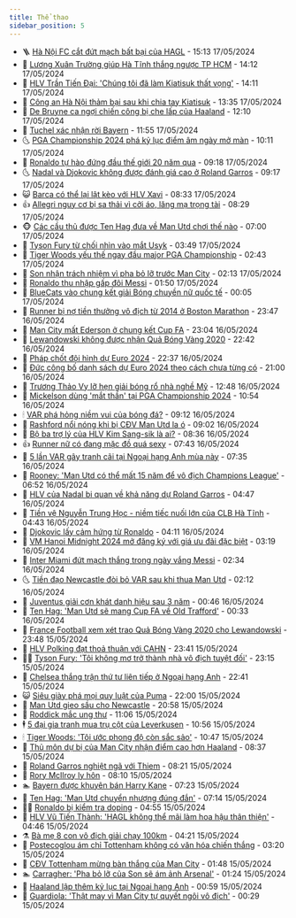 ```yaml
---
title: Thể thao
sidebar_position: 5
---
```


<!-- vnexpress-the-thao:START -->
- 🪜 [Hà Nội FC cắt đứt mạch bất bại của HAGL](https://vnexpress.net/ha-noi-fc-cat-dut-mach-bat-bai-cua-hagl-4747505.html) - 15:13 17/05/2024
- 🦩 [Lương Xuân Trường giúp Hà Tĩnh thắng ngược TP HCM](https://vnexpress.net/luong-xuan-truong-giup-ha-tinh-thang-nguoc-tp-hcm-4747487.html) - 14:12 17/05/2024
- 🧰 [HLV Trần Tiến Đại: &#39;Chúng tôi đã làm Kiatisuk thất vọng&#39;](https://vnexpress.net/hlv-tran-tien-dai-chung-toi-da-lam-kiatisuk-that-vong-4747498.html) - 14:11 17/05/2024
- 🤗 [Công an Hà Nội thảm bại sau khi chia tay Kiatisuk](https://vnexpress.net/cong-an-ha-noi-tham-bai-sau-khi-chia-tay-kiatisuk-4747490.html) - 13:35 17/05/2024
- 🥳 [De Bruyne ca ngợi chiến công bị che lấp của Haaland](https://vnexpress.net/de-bruyne-ca-ngoi-chien-cong-bi-che-lap-cua-haaland-4747444.html) - 12:10 17/05/2024
- 🦣 [Tuchel xác nhận rời Bayern](https://vnexpress.net/tuchel-xac-nhan-roi-bayern-4747470.html) - 11:55 17/05/2024
- 🌜 [PGA Championship 2024 phá kỷ lục điểm âm ngày mở màn](https://vnexpress.net/pga-championship-2024-pha-ky-luc-diem-am-ngay-mo-man-4747460.html) - 10:11 17/05/2024
- 🫶 [Ronaldo tự hào đứng đầu thế giới 20 năm qua](https://vnexpress.net/ronaldo-tu-hao-dung-dau-the-gioi-20-nam-qua-4747363.html) - 09:18 17/05/2024
- 🌜 [Nadal và Djokovic không được đánh giá cao ở Roland Garros](https://vnexpress.net/nadal-va-djokovic-khong-duoc-danh-gia-cao-o-roland-garros-4747416.html) - 09:17 17/05/2024
- 😺 [Barca có thể lại lật kèo với HLV Xavi](https://vnexpress.net/barca-co-the-lai-lat-keo-voi-hlv-xavi-4747343.html) - 08:33 17/05/2024
- 👍 [Allegri nguy cơ bị sa thải vì cởi áo, lăng mạ trọng tài](https://vnexpress.net/allegri-nguy-co-bi-sa-thai-vi-coi-ao-lang-ma-trong-tai-4747374.html) - 08:29 17/05/2024
- 🐵 [Các cầu thủ được Ten Hag đưa về Man Utd chơi thế nào](https://vnexpress.net/cac-cau-thu-duoc-ten-hag-dua-ve-man-utd-choi-the-nao-4745068.html) - 07:00 17/05/2024
- 💫 [Tyson Fury từ chối nhìn vào mắt Usyk](https://vnexpress.net/tyson-fury-tu-choi-nhin-vao-mat-usyk-4747216.html) - 03:49 17/05/2024
- 🦆 [Tiger Woods yếu thế ngay đầu major PGA Championship](https://vnexpress.net/tiger-woods-yeu-the-ngay-dau-major-pga-championship-4747188.html) - 02:43 17/05/2024
- 🙉 [Son nhận trách nhiệm vì pha bỏ lỡ trước Man City](https://vnexpress.net/son-nhan-trach-nhiem-vi-pha-bo-lo-truoc-man-city-4747152.html) - 02:13 17/05/2024
- 📝 [Ronaldo thu nhập gấp đôi Messi](https://vnexpress.net/ronaldo-thu-nhap-gap-doi-messi-4747135.html) - 01:50 17/05/2024
- 💯 [BlueCats vào chung kết giải Bóng chuyền nữ quốc tế](https://vnexpress.net/bluecats-vao-chung-ket-giai-bong-chuyen-nu-quoc-te-4747301.html) - 00:05 17/05/2024
- 🌈 [Runner bị nợ tiền thưởng vô địch từ 2014 ở Boston Marathon](https://vnexpress.net/runner-bi-no-tien-thuong-vo-dich-tu-2014-o-boston-marathon-4747093.html) - 23:47 16/05/2024
- 🦩 [Man City mất Ederson ở chung kết Cup FA](https://vnexpress.net/man-city-mat-ederson-o-chung-ket-cup-fa-4747089.html) - 23:04 16/05/2024
- 🐲 [Lewandowski không được nhận Quả Bóng Vàng 2020](https://vnexpress.net/lewandowski-khong-duoc-nhan-qua-bong-vang-2020-4747086.html) - 22:42 16/05/2024
- 🌁 [Pháp chốt đội hình dự Euro 2024](https://vnexpress.net/phap-chot-doi-hinh-du-euro-2024-4747084.html) - 22:37 16/05/2024
- 💯 [Đức công bố danh sách dự Euro 2024 theo cách chưa từng có](https://vnexpress.net/duc-cong-bo-danh-sach-du-euro-2024-theo-cach-chua-tung-co-4747064.html) - 21:00 16/05/2024
- 🌝 [Trương Thảo Vy lỡ hẹn giải bóng rổ nhà nghề Mỹ](https://vnexpress.net/truong-thao-vy-lo-hen-giai-bong-ro-nha-nghe-my-4747033.html) - 12:48 16/05/2024
- 🤖 [Mickelson dùng &#39;mắt thần&#39; tại PGA Championship 2024](https://vnexpress.net/mickelson-dung-mat-than-tai-pga-championship-2024-4747008.html) - 10:54 16/05/2024
- 🕯 [VAR phá hỏng niềm vui của bóng đá?](https://vnexpress.net/var-pha-hong-niem-vui-cua-bong-da-4746859.html) - 09:12 16/05/2024
- 🧰 [Rashford nổi nóng khi bị CĐV Man Utd la ó](https://vnexpress.net/rashford-noi-nong-khi-bi-cdv-man-utd-la-o-4746939.html) - 09:02 16/05/2024
- 🥳 [Bộ ba trợ lý của HLV Kim Sang-sik là ai?](https://vnexpress.net/bo-ba-tro-ly-cua-hlv-kim-sang-sik-la-ai-4746911.html) - 08:36 16/05/2024
- 👍 [Runner nữ có đang mặc đồ quá sexy](https://vnexpress.net/runner-nu-co-dang-mac-do-qua-sexy-4746526.html) - 07:43 16/05/2024
- 💪 [5 lần VAR gây tranh cãi tại Ngoại hạng Anh mùa này](https://vnexpress.net/5-lan-var-gay-tranh-cai-tai-ngoai-hang-anh-mua-nay-4746879.html) - 07:35 16/05/2024
- 👹 [Rooney: &#39;Man Utd có thể mất 15 năm để vô địch Champions League&#39;](https://vnexpress.net/rooney-man-utd-co-the-mat-15-nam-de-vo-dich-champions-league-4746845.html) - 06:52 16/05/2024
- 🧰 [HLV của Nadal bi quan về khả năng dự Roland Garros](https://vnexpress.net/hlv-cua-nadal-bi-quan-ve-kha-nang-du-roland-garros-4746755.html) - 04:47 16/05/2024
- 🚀 [Tiền vệ Nguyễn Trung Học - niềm tiếc nuối lớn của CLB Hà Tĩnh](https://vnexpress.net/tien-ve-nguyen-trung-hoc-niem-tiec-nuoi-lon-cua-clb-ha-tinh-4745067.html) - 04:43 16/05/2024
- 🎃 [Djokovic lấy cảm hứng từ Ronaldo](https://vnexpress.net/djokovic-lay-cam-hung-tu-ronaldo-4746732.html) - 04:11 16/05/2024
- 🧰 [VM Hanoi Midnight 2024 mở đăng ký với giá ưu đãi đặc biệt](https://vnexpress.net/vm-hanoi-midnight-2024-mo-dang-ky-voi-gia-uu-dai-dac-biet-4746616.html) - 03:19 16/05/2024
- 👀 [Inter Miami đứt mạch thắng trong ngày vắng Messi](https://vnexpress.net/inter-miami-dut-mach-thang-trong-ngay-vang-messi-4746634.html) - 02:34 16/05/2024
- 🌜 [Tiền đạo Newcastle đòi bỏ VAR sau khi thua Man Utd](https://vnexpress.net/tien-dao-newcastle-doi-bo-var-sau-khi-thua-man-utd-4746657.html) - 02:12 16/05/2024
- 🫶 [Juventus giải cơn khát danh hiệu sau 3 năm](https://vnexpress.net/juventus-giai-con-khat-danh-hieu-sau-3-nam-4746598.html) - 00:46 16/05/2024
- 🦄 [Ten Hag: &#39;Man Utd sẽ mang Cup FA về Old Trafford&#39;](https://vnexpress.net/ten-hag-man-utd-se-mang-cup-fa-ve-old-trafford-4746593.html) - 00:33 16/05/2024
- 🥳 [France Football xem xét trao Quả Bóng Vàng 2020 cho Lewandowski](https://vnexpress.net/france-football-xem-xet-trao-qua-bong-vang-2020-cho-lewandowski-4746256.html) - 23:48 15/05/2024
- 🐲 [HLV Polking đạt thoả thuận với CAHN](https://vnexpress.net/hlv-polking-dat-thoa-thuan-voi-cahn-4746585.html) - 23:41 15/05/2024
- 🧑‍🏫 [Tyson Fury: &#39;Tôi không mơ trở thành nhà vô địch tuyệt đối&#39;](https://vnexpress.net/tyson-fury-toi-khong-mo-tro-thanh-nha-vo-dich-tuyet-doi-4746578.html) - 23:15 15/05/2024
- 🤔 [Chelsea thắng trận thứ tư liên tiếp ở Ngoại hạng Anh](https://vnexpress.net/chelsea-thang-tran-thu-tu-lien-tiep-o-ngoai-hang-anh-4746576.html) - 22:41 15/05/2024
- 😺 [Siêu giày phá mọi quy luật của Puma](https://vnexpress.net/sieu-giay-pha-moi-quy-luat-cua-puma-4746243.html) - 22:00 15/05/2024
- 💪 [Man Utd gieo sầu cho Newcastle](https://vnexpress.net/man-utd-gieo-sau-cho-newcastle-4746574.html) - 20:58 15/05/2024
- 💼 [Roddick mắc ung thư](https://vnexpress.net/roddick-mac-ung-thu-4746430.html) - 11:06 15/05/2024
- 🕴 [5 đại gia tranh mua trụ cột của Leverkusen](https://vnexpress.net/5-dai-gia-tranh-mua-tru-cot-cua-leverkusen-4746473.html) - 10:56 15/05/2024
- 🕯 [Tiger Woods: &#39;Tôi ước phong độ còn sắc sảo&#39;](https://vnexpress.net/tiger-woods-toi-uoc-phong-do-con-sac-sao-4746500.html) - 10:47 15/05/2024
- 📝 [Thủ môn dự bị của Man City nhận điểm cao hơn Haaland](https://vnexpress.net/thu-mon-du-bi-cua-man-city-nhan-diem-cao-hon-haaland-4746163.html) - 08:37 15/05/2024
- 🧐 [Roland Garros nghiệt ngã với Thiem](https://vnexpress.net/roland-garros-nghiet-nga-voi-thiem-4746402.html) - 08:21 15/05/2024
- 🙉 [Rory McIlroy ly hôn](https://vnexpress.net/rory-mcilroy-ly-hon-4746408.html) - 08:10 15/05/2024
- 🏊 [Bayern được khuyên bán Harry Kane](https://vnexpress.net/bayern-duoc-khuyen-ban-harry-kane-4746385.html) - 07:23 15/05/2024
- 🌊 [Ten Hag: &#39;Man Utd chuyển nhượng đúng đắn&#39;](https://vnexpress.net/ten-hag-man-utd-chuyen-nhuong-dung-dan-4746373.html) - 07:14 15/05/2024
- 👨‍🏫 [Ronaldo bị kiểm tra doping](https://vnexpress.net/ronaldo-bi-kiem-tra-doping-4746318.html) - 04:55 15/05/2024
- 🥷 [HLV Vũ Tiến Thành: &#39;HAGL không thể mãi làm hoa hậu thân thiện&#39;](https://vnexpress.net/hlv-vu-tien-thanh-hagl-khong-the-mai-lam-hoa-hau-than-thien-4746120.html) - 04:46 15/05/2024
- ⚗️ [Bà mẹ 8 con vô địch giải chạy 100km](https://vnexpress.net/ba-me-8-con-vo-dich-giai-chay-100km-4746297.html) - 04:21 15/05/2024
- 🌮 [Postecoglou ám chỉ Tottenham không có văn hóa chiến thắng](https://vnexpress.net/postecoglou-am-chi-tottenham-khong-co-van-hoa-chien-thang-4746249.html) - 03:20 15/05/2024
- 🤩 [CĐV Tottenham mừng bàn thắng của Man City](https://vnexpress.net/cdv-tottenham-mung-ban-thang-cua-man-city-4746124.html) - 01:48 15/05/2024
- 🏊 [Carragher: &#39;Pha bỏ lỡ của Son sẽ ám ảnh Arsenal&#39;](https://vnexpress.net/carragher-pha-bo-lo-cua-son-se-am-anh-arsenal-4746170.html) - 01:24 15/05/2024
- 🐎 [Haaland lập thêm kỷ lục tại Ngoại hạng Anh](https://vnexpress.net/haaland-lap-them-ky-luc-tai-ngoai-hang-anh-4746147.html) - 00:59 15/05/2024
- 💫 [Guardiola: &#39;Thật may vì Man City tự quyết ngôi vô địch&#39;](https://vnexpress.net/guardiola-that-may-vi-man-city-tu-quyet-ngoi-vo-dich-4746130.html) - 00:29 15/05/2024<!-- vnexpress-the-thao:END -->
